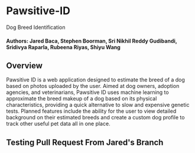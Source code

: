 # Pawsitive-ID
Dog Breed Identification
#### Authors: Jared Baca, Stephen Boorman, Sri Nikhil Reddy Gudibandi, Sridivya Raparla, Rubeena Riyas, Shiyu Wang

## Overview
Pawsitive ID is a web application designed to estimate the breed of a dog based on photos uploaded by the user. Aimed at dog owners, adoption agencies, and veterinarians, Pawsitive ID uses machine learning to approximate the breed makeup of a dog based on its physical characteristics, providing a quick alternative to slow and expensive genetic tests.
Planned features include the ability for the user to view detailed background on their estimated breeds and create a custom dog profile to track other useful pet data all in one place. 

## Testing Pull Request From Jared's Branch